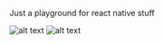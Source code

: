 Just a playground for react native stuff

![alt text](screenshots/screenshoot1.png "Movies grid list")
![alt text](screenshots/screenshoot2.png "Movie details")
